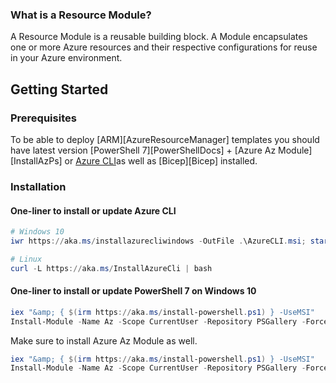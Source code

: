 
### What is a Resource Module?
A Resource Module is a reusable building block. A Module encapsulates one or more Azure resources and their respective configurations for reuse in your Azure environment.

## Getting Started

### Prerequisites

To be able to deploy [ARM][AzureResourceManager] templates you should have latest version [PowerShell 7][PowerShellDocs] + [Azure Az Module][InstallAzPs] or [Azure CLI](<https://docs.microsoft.com/en-us/cli/azure/>)as well as [Bicep][Bicep] installed.



### Installation

#### One-liner to install or update Azure CLI

```PowerShell
# Windows 10
iwr https://aka.ms/installazurecliwindows -OutFile .\AzureCLI.msi; start msiexec.exe -Wait -ArgumentList '/I AzureCLI.msi /quiet'; rm .\AzureCLI.msi

# Linux
curl -L https://aka.ms/InstallAzureCli | bash
```

#### One-liner to install or update PowerShell 7 on Windows 10

```PowerShell
iex "&amp; { $(irm https://aka.ms/install-powershell.ps1) } -UseMSI"
Install-Module -Name Az -Scope CurrentUser -Repository PSGallery -Force
```

Make sure to install Azure Az Module as well.

```PowerShell
iex "&amp; { $(irm https://aka.ms/install-powershell.ps1) } -UseMSI"
Install-Module -Name Az -Scope CurrentUser -Repository PSGallery -Force
```
